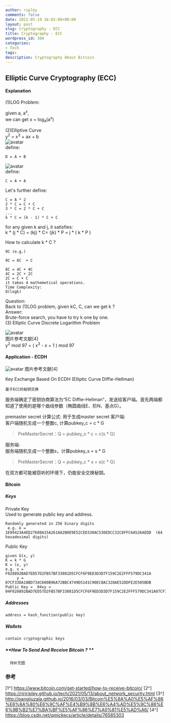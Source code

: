 ```yaml
---
author: ripley
comments: false
date: 2021-05-19 16:02:08+00:00
layout: post
slug: Cryptography - ECC
title: Cryptography - ECC
wordpress_id: 304
categories:
- Tech
tags:
description: Cryptography About Bitcoin
---
```

## **Elliptic Curve Cryptography (ECC)**
#### **Explanation**
(1)LOG Problem:  
  
given a, a<sup>x</sup>,    
we can get x = log<sub>a</sub>(a<sup>x</sup>)     

(2)Elliptive Curve  
y<sup>2</sup> = x<sup>3</sup> + ax + b   
![avatar](https://ririripley.github.io/assets/img/ellipticCurve.png)  
define:    
```    
D = A + B     
```  
![avatar](https://ririripley.github.io/assets/img/ellipticCurve_tangency.png)  
define:      
```  
C = A + A     
```  
Let's further define:  
```  
C = A * 2
2 * C = C + C 
3 * C = 2 * C + C  
...
k * C = (k - 1) * C + C  
```
for any given k and j, it satisfies:  
k * (j * C) = (kj) * C= (jk) * P = j * ( k * P )  

How to calculate k * C ?
```
9C (e.g.)  
  
9C = 8C  + C

8C = 4C + 4C 
4C = 2C + 2C    
2C = C + C
it takes 4 mathemetical operations.  
Time Complexity:  
O(logk)  
```
Question:    
Back to (1)LOG problem, given kC, C, can we get k ?  
Answer:     
Brute-force search, you have to try k one by one.  
(3)  Elliptic Curve Discrete Logarithm Problem
  
![avatar](https://ririripley.github.io/assets/img/ECDLP.png)    
图片参考文献[4]  
y<sup>2</sup> mod 97   = ( x<sup>3</sup> - x + 1 ) mod 97         

#### **Application - ECDH**
![avatar](https://ririripley.github.io/assets/img/open_baidu.png)
图片参考文献[4]  
    
Key Exchange Based On ECDH (Elliptic Curve Diffie-Hellman)  
```
基于ECC的秘钥交换
```  
服务端确定了密钥协商算法为“EC Diffie-Hellman”，发送给客户端。首先两端都知道了使用的是哪个曲线参数（椭圆曲线E、阶N、基点G）。   

premaster secret 计算公式: 用于生成master secret
客户端:  
客户端随机生成一个整数c, 计算pubkey_c = c * G         
> PreMasterSecret：Q = pubkey_s * c = c(s * G)  
    
服务端:   
服务端随机生成一个整数s，计算pubkey_s = s * G       
>  PreMasterSecret：Q = pubkey_c * s = s(c * G)  

在双方都可能被窃听的环境下，仍能安全交换秘钥。  

#### **Bitcoin**  
##### **Keys**
Private Key    
Used to generate public key and address.
```
Randomly generated in 256 binary digits  
 e.g. k =  1E99423A4ED27608A15A2616A2B0E9E52CED330AC530EDCC32C8FFC6A526AEDD  (64 hexadeximal digits)  
```   
Public Key  
 ```
given G(x, y)
K = k * G 
K = (x, y)   
 e.g. x = F028892BAD7ED57D2FB57BF33081D5CFCF6F9ED3D3D7F159C2E2FFF579DC341A  
      y = 07CF33DA18BD734C600B96A72BBC4749D5141C90EC8AC328AE52DDFE2E505BDB  
Public Key =  04xy = 04F028892BAD7ED57D2FB57BF33081D5CFCF6F9ED3D3D7F159C2E2FFF579DC341A07CF33DA18BD734C600B96A72BBC4749D5141C90EC8AC328AE52DDFE2E505BDB    
 ```
##### **Addresses**
```
address = hash_function(public key)    
``` 
##### **Wallets**
``` 
contain cryptographic keys
```   
##### **How To Send And Receive Bitcoin ? **  
      待补充图
### **参考**   
[1^] https://www.bitcoin.com/get-started/how-to-receive-bitcoin/
[2^] https://ririripley.github.io/tech/2021/05/13/about_network_security.html
[3^] http://pangjiuzala.github.io/2016/03/03/Bitcoin%E5%8A%A0%E5%AF%86%E6%8A%80%E6%9C%AF%E4%B9%8B%E6%A4%AD%E5%9C%86%E6%9B%B2%E7%BA%BF%E5%AF%86%E7%A0%81%E5%AD%A6/
[4^] https://blog.csdn.net/qmickecs/article/details/76585303